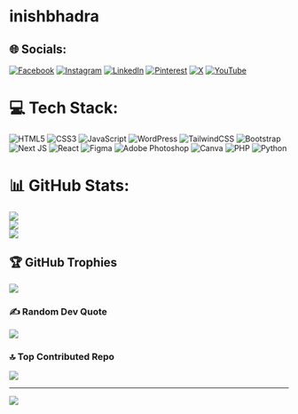 # inishbhadra

## 🌐 Socials:
[![Facebook](https://img.shields.io/badge/Facebook-%231877F2.svg?logo=Facebook&logoColor=white)](https://facebook.com/inish.bhadra.9) [![Instagram](https://img.shields.io/badge/Instagram-%23E4405F.svg?logo=Instagram&logoColor=white)](https://instagram.com/soyinish) [![LinkedIn](https://img.shields.io/badge/LinkedIn-%230077B5.svg?logo=linkedin&logoColor=white)](https://linkedin.com/in/inish-bhadra) [![Pinterest](https://img.shields.io/badge/Pinterest-%23E60023.svg?logo=Pinterest&logoColor=white)](https://pinterest.com/inishbhadra) [![X](https://img.shields.io/badge/X-black.svg?logo=X&logoColor=white)](https://x.com/@soyInish) [![YouTube](https://img.shields.io/badge/YouTube-%23FF0000.svg?logo=YouTube&logoColor=white)](https://youtube.com/@@inishbhadra) 

# 💻 Tech Stack:
![HTML5](https://img.shields.io/badge/html5-%23E34F26.svg?style=for-the-badge&logo=html5&logoColor=white) ![CSS3](https://img.shields.io/badge/css3-%231572B6.svg?style=for-the-badge&logo=css3&logoColor=white) ![JavaScript](https://img.shields.io/badge/javascript-%23323330.svg?style=for-the-badge&logo=javascript&logoColor=%23F7DF1E) ![WordPress](https://img.shields.io/badge/WordPress-%23117AC9.svg?style=for-the-badge&logo=WordPress&logoColor=white) ![TailwindCSS](https://img.shields.io/badge/tailwindcss-%2338B2AC.svg?style=for-the-badge&logo=tailwind-css&logoColor=white) ![Bootstrap](https://img.shields.io/badge/bootstrap-%238511FA.svg?style=for-the-badge&logo=bootstrap&logoColor=white) ![Next JS](https://img.shields.io/badge/Next-black?style=for-the-badge&logo=next.js&logoColor=white) ![React](https://img.shields.io/badge/react-%2320232a.svg?style=for-the-badge&logo=react&logoColor=%2361DAFB) ![Figma](https://img.shields.io/badge/figma-%23F24E1E.svg?style=for-the-badge&logo=figma&logoColor=white) ![Adobe Photoshop](https://img.shields.io/badge/adobe%20photoshop-%2331A8FF.svg?style=for-the-badge&logo=adobe%20photoshop&logoColor=white) ![Canva](https://img.shields.io/badge/Canva-%2300C4CC.svg?style=for-the-badge&logo=Canva&logoColor=white) ![PHP](https://img.shields.io/badge/php-%23777BB4.svg?style=for-the-badge&logo=php&logoColor=white) ![Python](https://img.shields.io/badge/python-3670A0?style=for-the-badge&logo=python&logoColor=ffdd54)
# 📊 GitHub Stats:
![](https://github-readme-stats.vercel.app/api?username=Inish16&theme=nightowl&hide_border=false&include_all_commits=false&count_private=false)<br/>
![](https://github-readme-streak-stats.herokuapp.com/?user=Inish16&theme=nightowl&hide_border=false)<br/>
![](https://github-readme-stats.vercel.app/api/top-langs/?username=Inish16&theme=nightowl&hide_border=false&include_all_commits=false&count_private=false&layout=compact)

## 🏆 GitHub Trophies
![](https://github-profile-trophy.vercel.app/?username=Inish16&theme=transparent&no-frame=false&no-bg=true&margin-w=4)

### ✍️ Random Dev Quote
![](https://quotes-github-readme.vercel.app/api?type=horizontal&theme=radical)

### 🔝 Top Contributed Repo
![](https://github-contributor-stats.vercel.app/api?username=Inish16&limit=5&theme=dark&combine_all_yearly_contributions=true)

---
[![](https://visitcount.itsvg.in/api?id=Inish16&icon=0&color=0)](https://visitcount.itsvg.in)

<!-- Proudly created with GPRM ( https://gprm.itsvg.in ) -->
